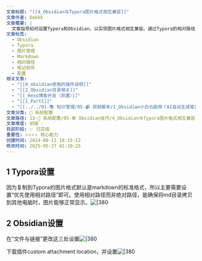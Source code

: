 ```yaml
---
文章标题: "[[4_Obsidian与Typora图片格式相互兼容]]"
文章作者: Dakkk
文章概要: |
  文章指导如何设置Typora和Obsidian，以实现图片格式相互兼容。通过Typora的相对路径设置，以及Obsidian的“文件与链接”配置和“custom attachment location”插件，确保Markdown文档中的图片在两款软件中均能正常显示。
文章标签:
  - Obsidian
  - Typora
  - 图片管理
  - Markdown
  - 相对路径
  - 笔记软件
  - 配置
相关文章:
  - "[[0_obsidian使用的插件说明]]"
  - "[[2_Obsidian目录相关]]"
  - "[[_Hexo博客开发（弃置）]]"
  - "[[1_Part1]]"
  - "[[../../01-📚 知识管理/05-📹 视频脚本/1_Obsidian小白也能用？AI自动生成笔记元数据 (Templater基础演示)]]"
文章分类: 🔧 系统配置
文章路径: 13-🔧 系统配置/05-🛠️ Obsidian技巧/4_Obsidian与Typora图片格式相互兼容.md
文章难度: 初级 💧
目前阶段: ✅ 已完成
重要性: ⭐⭐⭐⭐ 核心能力
创建时间: 2024-08-11 18:15:12
修改时间: 2025-05-27 01:10:25
---
```


## 1 Typora设置

因为复制到Typora的图片格式默认是markdown的标准格式，所以主要需要设置“优先使用相对路径”即可。使用相对路径而非绝对路径，能确保将md目录拷贝到其他电脑时，图片能够正常显示。![|380](https://my-obsidian-image.oss-cn-guangzhou.aliyuncs.com/2024/04/e1985fd6526c91c492fff9a228338e91.png)

## 2 Obsidian设置

在“文件与链接”更改这三处设置![|380](https://my-obsidian-image.oss-cn-guangzhou.aliyuncs.com/2024/04/a15733b782018817a8b240483174c2f9.png)


下载插件custom attachment location，并设置![|380](https://my-obsidian-image.oss-cn-guangzhou.aliyuncs.com/2024/04/ff86c378165363e27250830298edafed.png)




